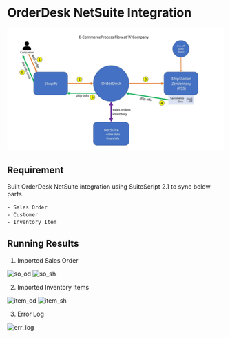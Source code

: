# OrderDesk NetSuite Integration

![demo](/images/port_screen_od_1.jpg)

## Requirement

Built OrderDesk NetSuite integration using SuiteScript 2.1 to sync below parts.
   ```bash
   - Sales Order
   - Customer
   - Inventory Item
   ```

## Running Results

1. Imported Sales Order

![so_od](/images/od_so_od.jpg)
![so_sh](/images/od_so_shopify.jpg)

2. Imported Inventory Items

![item_od](/images/od_item_od.jpg)
![item_sh](/images/od_item_shopify.jpg)

3. Error Log

![err_log](/images/od_error_log.jpg)
